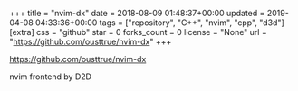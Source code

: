 +++
title = "nvim-dx"
date = 2018-08-09 01:48:37+00:00
updated = 2019-04-08 04:33:36+00:00
tags = ["repository", "C++", "nvim", "cpp", "d3d"]
[extra]
css = "github"
star = 0
forks_count = 0
license = "None"
url = "https://github.com/ousttrue/nvim-dx"
+++

<https://github.com/ousttrue/nvim-dx>

nvim frontend by D2D
